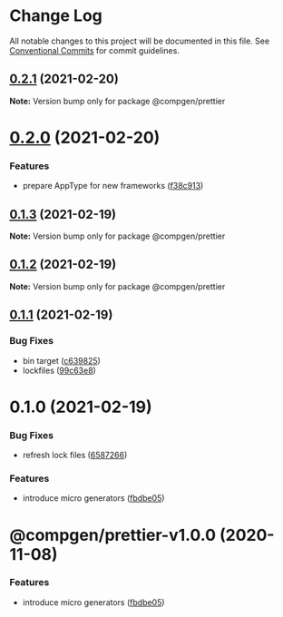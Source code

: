 # Change Log

All notable changes to this project will be documented in this file.
See [Conventional Commits](https://conventionalcommits.org) for commit guidelines.

## [0.2.1](https://github.com/developer239/compgen/compare/@compgen/prettier@0.2.0...@compgen/prettier@0.2.1) (2021-02-20)

**Note:** Version bump only for package @compgen/prettier





# [0.2.0](https://github.com/developer239/compgen/compare/@compgen/prettier@0.1.3...@compgen/prettier@0.2.0) (2021-02-20)


### Features

* prepare AppType for new frameworks ([f38c913](https://github.com/developer239/compgen/commit/f38c913f37d6e353648acab3393ac9678c245c30))





## [0.1.3](https://github.com/developer239/compgen/compare/@compgen/prettier@0.1.2...@compgen/prettier@0.1.3) (2021-02-19)

**Note:** Version bump only for package @compgen/prettier





## [0.1.2](https://github.com/developer239/compgen/compare/@compgen/prettier@0.1.1...@compgen/prettier@0.1.2) (2021-02-19)

**Note:** Version bump only for package @compgen/prettier





## [0.1.1](https://github.com/developer239/compgen/compare/@compgen/prettier@0.1.0...@compgen/prettier@0.1.1) (2021-02-19)


### Bug Fixes

* bin target ([c639825](https://github.com/developer239/compgen/commit/c639825f9c5c430880d33deeb648c9a087102fae))
* lockfiles ([99c63e8](https://github.com/developer239/compgen/commit/99c63e8f7192b2a8262f74e6f0fbd6943ebc1eb4))





# 0.1.0 (2021-02-19)


### Bug Fixes

* refresh lock files ([6587266](https://github.com/developer239/compgen/commit/658726677f8e29849ac47411a84a5569008fa3e0))


### Features

* introduce micro generators ([fbdbe05](https://github.com/developer239/compgen/commit/fbdbe0523b9f3187c4f8d08248eeb8a679650afd))





# @compgen/prettier-v1.0.0 (2020-11-08)


### Features

* introduce micro generators ([fbdbe05](https://github.com/developer239/compgen/commit/fbdbe0523b9f3187c4f8d08248eeb8a679650afd))
